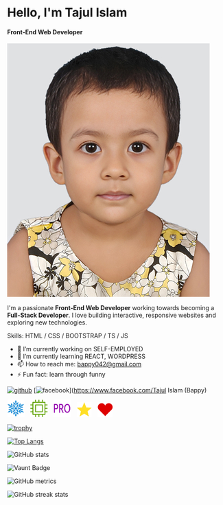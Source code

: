 # Hello, I'm Tajul Islam
#### Front-End Web Developer
![web developer](https://github.com/tajulbappy/webdeveloper/blob/main/Tasnuva_PP.jpg)

I'm a passionate **Front-End Web Developer** working towards becoming a **Full-Stack Developer**. I love building interactive, responsive websites and exploring new technologies.

Skills: HTML / CSS / BOOTSTRAP / TS / JS

- 🔭 I’m currently working on SELF-EMPLOYED 
- 🌱 I’m currently learning REACT, WORDPRESS
- 📫 How to reach me: bappy042@gmail.com 
- ⚡ Fun fact: learn through funny 


[<img src='https://cdn.jsdelivr.net/npm/simple-icons@3.0.1/icons/github.svg' alt='github' height='40'>](https://github.com/tajulbappy)  [<img src='https://cdn.jsdelivr.net/npm/simple-icons@3.0.1/icons/facebook.svg' alt='facebook' height='40'>](https://www.facebook.com/Tajul Islam (Bappy)  

<a href='https://archiveprogram.github.com/'><img src='https://raw.githubusercontent.com/acervenky/animated-github-badges/master/assets/acbadge.gif' width='40' height='40'></a> <a href='https://docs.github.com/en/developers'><img src='https://raw.githubusercontent.com/acervenky/animated-github-badges/master/assets/devbadge.gif' width='40' height='40'></a> <a href='https://github.com/pricing'><img src='https://raw.githubusercontent.com/acervenky/animated-github-badges/master/assets/pro.gif' width='40' height='40'></a> <a href='https://stars.github.com/'><img src='https://raw.githubusercontent.com/acervenky/animated-github-badges/master/assets/starbadge.gif' width='35' height='35'></a> <a href='https://docs.github.com/en/github/supporting-the-open-source-community-with-github-sponsors'><img src='https://raw.githubusercontent.com/acervenky/animated-github-badges/master/assets/sponsorbadge.gif' width='35' height='35'></a> 

[![trophy](https://github-profile-trophy.vercel.app/?username=tajulbappy)](https://github.com/ryo-ma/github-profile-trophy)

[![Top Langs](https://github-readme-stats.vercel.app/api/top-langs/?username=tajulbappy)](https://github.com/anuraghazra/github-readme-stats)

![GitHub stats](https://github-readme-stats.vercel.app/api?username=tajulbappy&show_icons=true)  

![Vaunt Badge](https://api.vaunt.dev/v1/github/entities/tajulbappy/contributions?format=svg&private=false)  

![GitHub metrics](https://metrics.lecoq.io/tajulbappy)  

![GitHub streak stats](https://streak-stats.demolab.com/?user=tajulbappy)  

